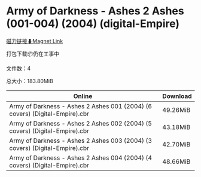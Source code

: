 # Army of Darkness - Ashes 2 Ashes (001-004) (2004) (digital-Empire)

[磁力链接⬇Magnet Link](magnet:?xt=urn:btih:e9e1e723a7707b90b21caa2e7e41df431da50b05&dn=Army%20of%20Darkness%20-%20Ashes%202%20Ashes%20%28001-004%29%20%282004%29%20%28digital-Empire%29)

打包下载📦仍在工事中

文件数：4

总大小：183.80MiB

Online | Download
--- | ---
Army of Darkness - Ashes 2 Ashes 001 (2004) (6 covers) (Digital-Empire).cbr | 49.26MiB
Army of Darkness - Ashes 2 Ashes 002 (2004) (5 covers) (Digital-Empire).cbr | 43.18MiB
Army of Darkness - Ashes 2 Ashes 003 (2004) (3 covers) (Digital-Empire).cbr | 42.70MiB
Army of Darkness - Ashes 2 Ashes 004 (2004) (4 covers) (Digital-Empire).cbr | 48.66MiB
